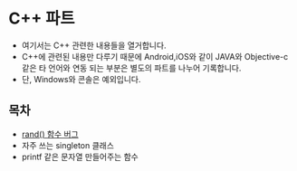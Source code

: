 # C++ 파트

* 여기서는 C++ 관련한 내용들을 열거합니다.
* C++에 관련된 내용만 다루기 때문에 Android,iOS와 같이 JAVA와 Objective-c 같은 타 언어와 연동 되는 부분은  별도의 파트를 나누어 기록합니다.
* 단, Windows와 콘솔은 예외입니다. 

## 목차

* [rand\(\) 함수 버그](rand_bug.md)
* 자주 쓰는 singleton 클래스 
* printf 같은 문자열 만들어주는 함수

